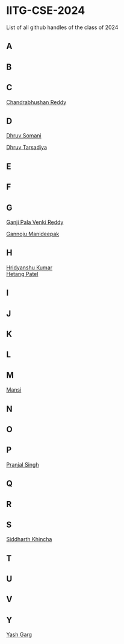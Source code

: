 # IITG-CSE-2024
List of all github handles of the class of 2024<br>

## A

## B

## C
[Chandrabhushan Reddy](https://github.com/demongod11)<br>

## D
[Dhruv Somani](https://github.com/dhruvsomani)<br>

[Dhruv Tarsadiya](https://github.com/DrDoofinstein)<br>

## E

## F

## G
[Ganji Pala Venki Reddy](https://github.com/PalaVenkiReddy)<br>

[Gannoju Manideepak](https://github.com/shield12345)<br>


## H

[Hridyanshu Kumar](https://github.com/hridyanshuk)<br>
[Hetang Patel](https://github.com/hetang7802)<br>

## I

## J

## K

## L

## M

[Mansi](https://github.com/AnMaJ)<br>

## N

## O

## P

[Pranjal Singh](https://github.com/pranjal198)<br>

## Q

## R

## S

[Siddharth Khincha](https://github.com/siddharthkhincha)<br>

## T

## U

## V



## Y

[Yash Garg](https://github.com/YashGargIND)<br>
